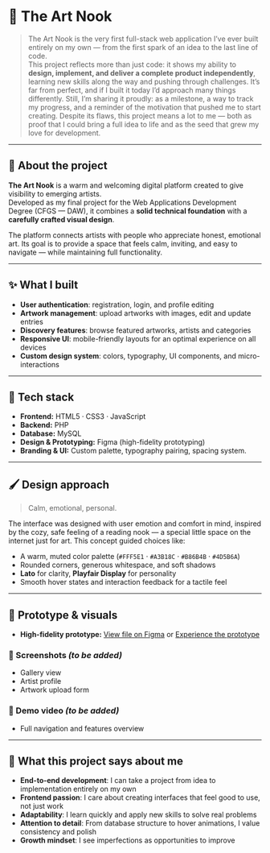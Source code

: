 # 🎨 The Art Nook

> The Art Nook is the very first full-stack web application I’ve ever built entirely on my own — from the first spark of an idea to the last line of code.<br>
> This project reflects more than just code: it shows my ability to **design, implement, and deliver a complete product independently**, learning new skills along the way and pushing through challenges.
> It’s far from perfect, and if I built it today I’d approach many things differently.
> Still, I’m sharing it proudly: as a milestone, a way to track my progress, and a reminder of the motivation that pushed me to start creating.
> Despite its flaws, this project means a lot to me — both as proof that I could bring a full idea to life and as the seed that grew my love for development.

---

## 🪷 About the project

**The Art Nook** is a warm and welcoming digital platform created to give visibility to emerging artists.  
Developed as my final project for the Web Applications Development Degree (CFGS — DAW), it combines a **solid technical foundation** with a **carefully crafted visual design**.

The platform connects artists with people who appreciate honest, emotional art. Its goal is to provide a space that feels calm, inviting, and easy to navigate — while maintaining full functionality.

---

## ✨ What I built

- **User authentication**: registration, login, and profile editing  
- **Artwork management**: upload artworks with images, edit and update entries  
- **Discovery features**: browse featured artworks, artists and categories
- **Responsive UI**: mobile-friendly layouts for an optimal experience on all devices  
- **Custom design system**: colors, typography, UI components, and micro-interactions

---

## 🔧 Tech stack

- **Frontend:** HTML5 · CSS3 · JavaScript  
- **Backend:** PHP  
- **Database:** MySQL  
- **Design & Prototyping:** Figma (high-fidelity prototyping)  
- **Branding & UI:** Custom palette, typography pairing, spacing system.

---

## 🖌️ Design approach

> Calm, emotional, personal.

The interface was designed with user emotion and comfort in mind, inspired by the cozy, safe feeling of a reading nook — a special little space on the internet just for art. This concept guided choices like:
- A warm, muted color palette (`#FFF5E1` · `#A3B18C` · `#B86B4B` · `#4D5B6A`)  
- Rounded corners, generous whitespace, and soft shadows  
- **Lato** for clarity, **Playfair Display** for personality  
- Smooth hover states and interaction feedback for a tactile feel

---

## 🎯 Prototype & visuals

- **High-fidelity prototype:** [View file on Figma](https://www.figma.com/design/CQKDpo4G03VkpKdhrvP59z/The-Art-Nook?node-id=0-1&t=bwpCQU5leZGJsvSF-1) or [Experience the prototype](https://www.figma.com/proto/CQKDpo4G03VkpKdhrvP59z/The-Art-Nook?node-id=23-2&t=gFk3ENJ2csAJYopm-1&scaling=min-zoom&content-scaling=fixed&page-id=0%3A1&starting-point-node-id=23%3A2)

### 📸 Screenshots *(to be added)*
- Gallery view  
- Artist profile  
- Artwork upload form  

### 🎥 Demo video *(to be added)*
- Full navigation and features overview

---

## 📌 What this project says about me

- **End-to-end development**: I can take a project from idea to implementation entirely on my own  
- **Frontend passion**: I care about creating interfaces that feel good to use, not just work  
- **Adaptability**: I learn quickly and apply new skills to solve real problems  
- **Attention to detail**: From database structure to hover animations, I value consistency and polish  
- **Growth mindset**: I see imperfections as opportunities to improve

<!--

## 🪷 About the project

**The Art Nook** is a warm and welcoming digital space designed to give visibility to emerging artists.  
It was created as my final project for the Web Applications Development Degree (CFGS - DAW) and is inspired by personal experiences and a desire to make art more accessible.

The platform connects creators with people who appreciate honest, emotional art. It aims to feel calm, close, and carefully designed — offering both functionality and a visually thoughtful experience.

---

## ✨ Main features

- User registration and login  
- Profile editing  
- Uploading artworks (with images)  
- Browsing artworks and artists  
- Marking artworks and artists as favorites  
- Visual emphasis on featured works  
- Frontend designed for softness, space and emotional tone  
- Responsive layout

---

## 🔧 Technologies used

- **Frontend:** HTML5 · CSS3 · JavaScript  
- **Backend:** PHP  
- **Database:** MySQL  
- **Design & UX/UI:** Figma (high-fidelity prototyping)  
- **Style guide:** Custom palette, grid system and branding

---

## 🖌️ Design goals

> Calm, emotional, personal.

The UI was carefully crafted based on a custom design system using soft colors, organic spacing, rounded components and typography with character. It’s meant to feel like a “nook” — a cozy place to explore and connect through art.

Explore the full prototype on Figma:  
🎯 [View high-fidelity prototype](https://www.figma.com/proto/CQKDpo4G03VkpKdhrvP59z/The-Art-Nook?node-id=23-2&t=gFk3ENJ2csAJYopm-1&scaling=min-zoom&content-scaling=fixed&page-id=0%3A1&starting-point-node-id=23%3A2)

---
